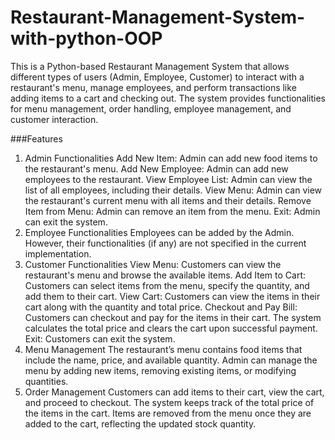 # Restaurant-Management-System-with-python-OOP


This is a Python-based Restaurant Management System that allows different types of users (Admin, Employee, Customer) to interact with a restaurant's menu, manage employees, and perform transactions like adding items to a cart and checking out. The system provides functionalities for menu management, order handling, employee management, and customer interaction.

###Features
1. Admin Functionalities
Add New Item: Admin can add new food items to the restaurant's menu.
Add New Employee: Admin can add new employees to the restaurant.
View Employee List: Admin can view the list of all employees, including their details.
View Menu: Admin can view the restaurant's current menu with all items and their details.
Remove Item from Menu: Admin can remove an item from the menu.
Exit: Admin can exit the system.
2. Employee Functionalities
Employees can be added by the Admin. However, their functionalities (if any) are not specified in the current implementation.
3. Customer Functionalities
View Menu: Customers can view the restaurant's menu and browse the available items.
Add Item to Cart: Customers can select items from the menu, specify the quantity, and add them to their cart.
View Cart: Customers can view the items in their cart along with the quantity and total price.
Checkout and Pay Bill: Customers can checkout and pay for the items in their cart. The system calculates the total price and clears the cart upon successful payment.
Exit: Customers can exit the system.
4. Menu Management
The restaurant’s menu contains food items that include the name, price, and available quantity.
Admin can manage the menu by adding new items, removing existing items, or modifying quantities.
5. Order Management
Customers can add items to their cart, view the cart, and proceed to checkout.
The system keeps track of the total price of the items in the cart.
Items are removed from the menu once they are added to the cart, reflecting the updated stock quantity.
